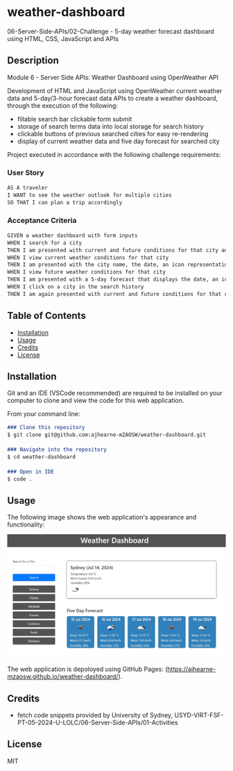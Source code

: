 # weather-dashboard

06-Server-Side-APIs/02-Challenge - 5-day weather forecast dashboard using HTML, CSS, JavaScript and APIs

## Description

Module 6 - Server Side APIs: Weather Dashboard using OpenWeather API

Development of HTML and JavaScript using OpenWeather current weather data and 5-day/3-hour forecast data APIs to create a weather dashboard, through the execution of the following:

- fillable search bar clickable form submit
- storage of search terms data into local storage for search history
- clickable buttons of previous searched cities for easy re-rendering
- display of current weather data and five day forecast for searched city

Project executed in accordance with the following challenge requirements:

### User Story

```md
AS A traveler
I WANT to see the weather outlook for multiple cities
SO THAT I can plan a trip accordingly
```

### Acceptance Criteria

```md
GIVEN a weather dashboard with form inputs
WHEN I search for a city
THEN I am presented with current and future conditions for that city and that city is added to the search history
WHEN I view current weather conditions for that city
THEN I am presented with the city name, the date, an icon representation of weather conditions, the temperature, the humidity, and the wind speed
WHEN I view future weather conditions for that city
THEN I am presented with a 5-day forecast that displays the date, an icon representation of weather conditions, the temperature, the wind speed, and the humidity
WHEN I click on a city in the search history
THEN I am again presented with current and future conditions for that city
```

## Table of Contents

- [Installation](#installation)
- [Usage](#usage)
- [Credits](#credits)
- [License](#license)

## Installation

Git and an IDE (VSCode recommended) are required to be installed on your computer to clone and view the code for this web application.

From your command line:

```md
### Clone this repository
$ git clone git@github.com:ajhearne-mZAOSW/weather-dashboard.git

### Navigate into the repository
$ cd weather-dashboard

### Open in IDE
$ code .
```

## Usage

The following image shows the web application's appearance and functionality:

![A webpage titled "Weather Dashboard" features a fillable search form, a history of previous searched terms, the current weather and five day forecast for searched city](./assets/images/demo.png)

The web application is depoloyed using GitHub Pages: (<https://ajhearne-mzaosw.github.io/weather-dashboard/>).

## Credits

- fetch code snippets provided by University of Sydney, USYD-VIRT-FSF-PT-05-2024-U-LOLC/06-Server-Side-APIs/01-Activities

## License

MIT
